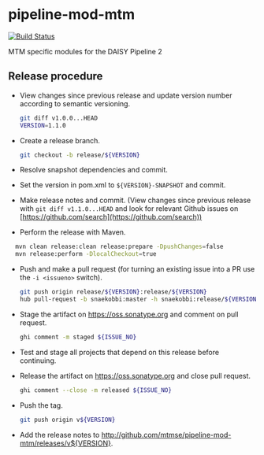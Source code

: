 # pipeline-mod-mtm

[![Build Status](https://travis-ci.org/snaekobbi/pipeline-mod-mtm.png?branch=master)](https://travis-ci.org/snaekobbi/pipeline-mod-mtm)

MTM specific modules for the DAISY Pipeline 2

## Release procedure
- View changes since previous release and update version number according to semantic versioning.

  ```sh
  git diff v1.0.0...HEAD
  VERSION=1.1.0
  ```

- Create a release branch.

  ```sh
  git checkout -b release/${VERSION}
  ```
  
- Resolve snapshot dependencies and commit.
- Set the version in pom.xml to `${VERSION}-SNAPSHOT` and commit.
- Make release notes and commit. (View changes since previous release with `git diff v1.1.0...HEAD`
  and look for relevant Github issues on [https://github.com/search](https://github.com/search))
- Perform the release with Maven.

```sh
  mvn clean release:clean release:prepare -DpushChanges=false
  mvn release:perform -DlocalCheckout=true
  ```
  
- Push and make a pull request (for turning an existing issue into a PR use the `-i <issueno>` switch).

  ```sh
  git push origin release/${VERSION}:release/${VERSION}
  hub pull-request -b snaekobbi:master -h snaekobbi:release/${VERSION} -m "Release version ${VERSION}"
  ```
  
- Stage the artifact on https://oss.sonatype.org and comment on pull request.

  ```sh
  ghi comment -m staged ${ISSUE_NO}
  ```
  
- Test and stage all projects that depend on this release before continuing.
- Release the artifact on https://oss.sonatype.org  and close pull request.

  ```sh
  ghi comment --close -m released ${ISSUE_NO}
  ```
  
- Push the tag.

  ```sh
  git push origin v${VERSION}
  ```
  
- Add the release notes to http://github.com/mtmse/pipeline-mod-mtm/releases/v${VERSION}.
